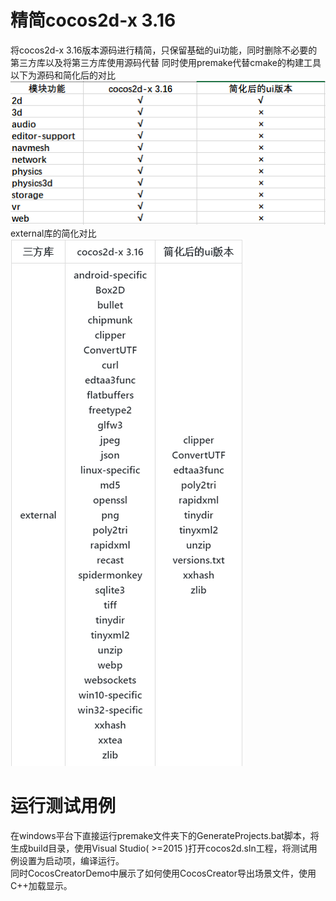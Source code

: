 # 精简cocos2d-x 3.16
将cocos2d-x 3.16版本源码进行精简，只保留基础的ui功能，同时删除不必要的第三方库以及将第三方库使用源码代替
同时使用premake代替cmake的构建工具
以下为源码和简化后的对比
![](image/cocos2dx.png)  
external库的简化对比  
![](image/external.png)

# 运行测试用例
在windows平台下直接运行premake文件夹下的GenerateProjects.bat脚本，将生成build目录，使用Visual Studio( >=2015 )打开cocos2d.sln工程，将测试用例设置为启动项，编译运行。  
同时CocosCreatorDemo中展示了如何使用CocosCreator导出场景文件，使用C++加载显示。
